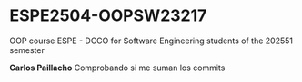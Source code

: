 # ESPE2504-OOPSW23217
OOP course ESPE - DCCO for Software Engineering students of the 202551 semester

**Carlos Paillacho**
Comprobando si me suman los commits
